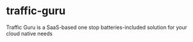 # traffic-guru
Traffic Guru is a SaaS-based one stop batteries-included solution for your cloud native needs
